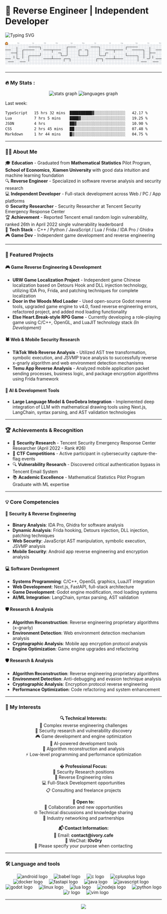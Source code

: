 # 👾 Reverse Engineer | Independent Developer

<p align="ce- 🥇 **Security Research** - Tencent Security Emergency Response Center Researcher (April 2022 - Rank #26)
- 🔬 **Vulnerability Research** - Discovered critical authentication bypass in Tencent Email System
- 📚 **Academic Excellence** - 🏛️ **Xiamen University** Mathematical Statistics Pilot Program Graduate with ML expertise">
  <img src="https://readme-typing-svg.demolab.com?font=Fira+Code&size=22&pause=1000&color=00FF00&center=true&vCenter=true&width=600&lines=Reverse+Engineer;Independent+Developer;Web+/+PC+/+App;Tooling+%7C+Analysis+%7C+Systems" alt="Typing SVG" />
</p>

<picture>
  <source media="(prefers-color-scheme: dark)" srcset="https://raw.githubusercontent.com/tiwe0/tiwe0/output/pacman-contribution-graph-dark.svg">
  <source media="(prefers-color-scheme: light)" srcset="https://raw.githubusercontent.com/tiwe0/tiwe0/output/pacman-contribution-graph.svg">
  <img alt="pacman contribution graph" src="https://raw.githubusercontent.com/tiwe0/tiwe0/output/pacman-contribution-graph.svg">
</picture>

---

<h3 align="left">🔥   My Stats :</h3>

<div align="center">
  <img src="https://github-readme-stats.vercel.app/api?username=tiwe0&hide_title=false&hide_rank=false&show_icons=true&include_all_commits=true&count_private=true&disable_animations=false&theme=dracula&locale=en&hide_border=false&order=1" height="150" alt="stats graph"  />
  <img src="https://github-readme-stats.vercel.app/api/top-langs?username=tiwe0&locale=en&hide_title=false&layout=compact&card_width=320&langs_count=5&theme=dracula&hide_border=false&order=2" height="150" alt="languages graph"  />
</div>

Last week:
<!--START_SECTION:waka-->

```txt
TypeScript   15 hrs 32 mins  ██████████▓░░░░░░░░░░░░░░   42.17 %
Lua          7 hrs 5 mins    ████▓░░░░░░░░░░░░░░░░░░░░   19.25 %
JSON         4 hrs           ██▓░░░░░░░░░░░░░░░░░░░░░░   10.90 %
CSS          2 hrs 45 mins   ██░░░░░░░░░░░░░░░░░░░░░░░   07.48 %
Markdown     1 hr 44 mins    █▒░░░░░░░░░░░░░░░░░░░░░░░   04.75 %
```

<!--END_SECTION:waka-->

---

<h3 align="left">👩‍💻  About Me</h3>

<p align="left">
🎓 <strong>Education</strong> - Graduated from <strong>Mathematical Statistics</strong> Pilot Program, <strong>School of Economics</strong>, <strong>Xiamen University
</strong>  with good data intuition and machine learning foundation<br>
🔍 <strong>Reverse Engineer</strong> - Specialized in software reverse analysis and security research<br>
💻 <strong>Independent Developer</strong> - Full-stack development across Web / PC / App platforms<br>
⚙️ <strong>Security Researcher</strong> - Security Researcher at Tencent Security Emergency Response Center<br>
🏆 <strong>Achievement</strong> - Reported Tencent email random login vulnerability, ranked 26th in April 2022 single vulnerability leaderboard<br>
🧩 <strong>Tech Stack</strong> - C++ / Python / JavaScript / Lua / Frida / IDA Pro / Ghidra<br>
🎮 <strong>Game Dev</strong> - Independent game development and reverse engineering
</p>

---

<h3 align="left">🚀 Featured Projects</h3>

<div align="left">

#### 🎮 Game Reverse Engineering & Development
- **URW Game Localization Project** - Independent game Chinese localization based on Detours Hook and DLL injection technology, utilizing IDA Pro, Frida, and patching techniques for complete localization
- **Door in the Woods Mod Loader** - Used open-source Godot reverse tools, upgraded game engine to v4.0, fixed reverse engineering errors, refactored project, and added mod loading functionality
- **Else Heart.Break-style RPG Game** - Currently developing a role-playing game using C/C++, OpenGL, and LuaJIT technology stack *(In Development)*

#### 🕷️ Web & Mobile Security Research
- **TikTok Web Reverse Analysis** - Utilized AST tree transformation, symbolic execution, and JSVMP trace analysis to successfully reverse x-gnarly algorithm and web environment detection mechanisms
- **Temu App Reverse Analysis** - Analyzed mobile application packet sending processes, business logic, and package encryption algorithms using Frida framework

#### 🤖 AI & Development Tools
- **Large Language Model & GeoGebra Integration** - Implemented deep integration of LLM with mathematical drawing tools using Next.js, LangChain, syntax parsing, and AST validation technologies

</div>

---

<h3 align="left">🏆 Achievements & Recognition</h3>

<div align="left">

- 🥇 **Security Research** - Tencent Security Emergency Response Center Researcher (April 2022 - Rank #26)
- 🎯 **CTF Competitions** - Active participant in cybersecurity capture-the-flag events
- 🔍 **Vulnerability Research** - Discovered critical authentication bypass in Tencent Email System
- 📚 **Academic Excellence** - Mathematical Statistics Pilot Program Graduate with ML expertise

</div>

---

<h3 align="left">💡 Core Competencies</h3>

<div align="left">

#### 🔐 Security & Reverse Engineering
- **Binary Analysis**: IDA Pro, Ghidra for software analysis
- **Dynamic Analysis**: Frida hooking, Detours injection, DLL injection, patching techniques
- **Web Security**: JavaScript AST manipulation, symbolic execution, JSVMP analysis
- **Mobile Security**: Android app reverse engineering and encryption analysis

#### 💻 Software Development
- **Systems Programming**: C/C++, OpenGL graphics, LuaJIT integration
- **Web Development**: Next.js, FastAPI, full-stack architecture
- **Game Development**: Godot engine modification, mod loading systems
- **AI/ML Integration**: LangChain, syntax parsing, AST validation

#### 🛡️ Research & Analysis
- **Algorithm Reconstruction**: Reverse engineering proprietary algorithms (x-gnarly)
- **Environment Detection**: Web environment detection mechanism analysis
- **Cryptographic Analysis**: Mobile app encryption protocol analysis
- **Engine Optimization**: Game engine upgrades and refactoring

#### 🛡️ Research & Analysis
- **Algorithm Reconstruction**: Reverse engineering proprietary algorithms
- **Environment Detection**: Anti-debugging and evasion technique analysis
- **Cryptographic Analysis**: Encryption protocol reverse engineering
- **Performance Optimization**: Code refactoring and system enhancement

</div>

---

<h3 align="left">🎯 My Interests</h3>

<div align="center">

<p align="center">
  <strong>🔍 Technical Interests:</strong><br>
  👾 Complex reverse engineering challenges<br>
  🔑 Security research and vulnerability discovery<br>
  🎮 Game development and engine optimization<br>
  🤖 AI-powered development tools<br>
  🔬 Algorithm reconstruction and analysis<br>
  ⚡ Low-level programming and performance optimization
</p>

<p align="center">
  <strong>� Professional Focus:</strong><br>
  🏢 Security Research positions<br>
  🔧 Reverse Engineering roles<br>
  💻 Full-Stack Development opportunities<br>
  📋 Consulting and freelance projects
</p>

<p align="center">
  <strong>📧 Open to:</strong><br>
  💼 Collaboration and new opportunities<br>
  🌐 Technical discussions and knowledge sharing<br>
  🤝 Industry networking and partnerships
</p>

<p align="center">
  <strong>📬 Contact Information:</strong><br>
  📧 Email: <strong>contact@ivory.cafe</strong><br>
  💬 WeChat: <strong>I0v0ry</strong><br>
  📝 Please specify your purpose when contacting
</p>

</div>

---

<h3 align="left">🛠 Language and tools</h3>

<div align="center">
  <img src="https://cdn.jsdelivr.net/gh/devicons/devicon/icons/android/android-original.svg" height="40" alt="android logo"  />
  <img width="12" />
  <img src="https://cdn.jsdelivr.net/gh/devicons/devicon/icons/babel/babel-original.svg" height="40" alt="babel logo"  />
  <img width="12" />
  <img src="https://cdn.jsdelivr.net/gh/devicons/devicon/icons/c/c-original.svg" height="40" alt="c logo"  />
  <img width="12" />
  <img src="https://cdn.jsdelivr.net/gh/devicons/devicon/icons/cplusplus/cplusplus-original.svg" height="40" alt="cplusplus logo"  />
  <img width="12" />
  <img src="https://cdn.jsdelivr.net/gh/devicons/devicon/icons/docker/docker-original.svg" height="40" alt="docker logo"  />
  <img width="12" />
  <img src="https://cdn.jsdelivr.net/gh/devicons/devicon/icons/fastapi/fastapi-original.svg" height="40" alt="fastapi logo"  />
  <img width="12" />
  <img src="https://cdn.jsdelivr.net/gh/devicons/devicon/icons/java/java-original.svg" height="40" alt="java logo"  />
  <img width="12" />
  <img src="https://cdn.jsdelivr.net/gh/devicons/devicon/icons/javascript/javascript-original.svg" height="40" alt="javascript logo"  />
  <img width="12" />
  <img src="https://cdn.jsdelivr.net/gh/devicons/devicon/icons/godot/godot-original.svg" height="40" alt="godot logo"  />
  <img width="12" />
  <img src="https://cdn.jsdelivr.net/gh/devicons/devicon/icons/linux/linux-original.svg" height="40" alt="linux logo"  />
  <img width="12" />
  <img src="https://cdn.jsdelivr.net/gh/devicons/devicon/icons/lua/lua-original.svg" height="40" alt="lua logo"  />
  <img width="12" />
  <img src="https://cdn.jsdelivr.net/gh/devicons/devicon/icons/nodejs/nodejs-original.svg" height="40" alt="nodejs logo"  />
  <img width="12" />
  <img src="https://cdn.jsdelivr.net/gh/devicons/devicon/icons/python/python-original.svg" height="40" alt="python logo"  />
  <img width="12" />
  <img src="https://cdn.jsdelivr.net/gh/devicons/devicon/icons/r/r-original.svg" height="40" alt="r logo"  />
  <img width="12" />
  <img src="https://cdn.jsdelivr.net/gh/devicons/devicon/icons/vim/vim-original.svg" height="40" alt="vim logo"  />
</div>

---

<div align="center">
  <img src="https://visitor-badge.laobi.icu/badge?page_id=tiwe0.tiwe0&"  />
</div>
